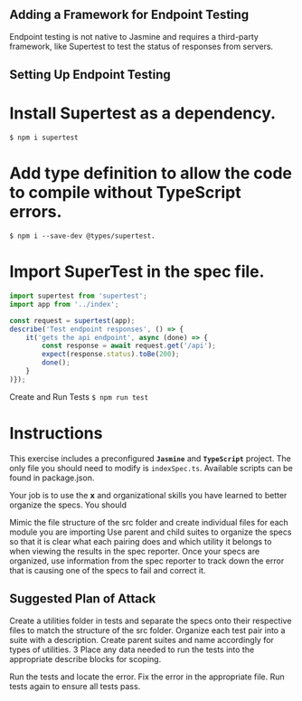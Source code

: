 ## Adding a Framework for Endpoint Testing
Endpoint testing is not native to Jasmine and requires a third-party 
framework, like Supertest to test the status of responses from servers.

## Setting Up Endpoint Testing
# Install Supertest as a dependency.
`$ npm i supertest`
# Add type definition to allow the code to compile without TypeScript errors.
`$ npm i --save-dev @types/supertest. `
# Import SuperTest in the spec file.
```javascript
import supertest from 'supertest';
import app from '../index';

const request = supertest(app);
describe('Test endpoint responses', () => {
    it('gets the api endpoint', async (done) => {
        const response = await request.get('/api');
        expect(response.status).toBe(200);
        done();
    }
)});
```

Create and Run Tests
`$ npm run test`


# Instructions
This exercise includes a preconfigured **`Jasmine`** and **`TypeScript`** project. 
The only file you should need to modify is `indexSpec.ts`. Available scripts 
can be found in package.json.

Your job is to use the **x** and organizational skills 
you have learned to better organize the specs. You should

Mimic the file structure of the src folder and create individual files for 
each module you are importing
Use parent and child suites to organize the specs so that it is clear what 
each pairing does and which utility it belongs to when viewing the results 
in the spec reporter.
Once your specs are organized, use information from the spec reporter to track 
down the error that is causing one of the specs to fail and correct it.

## Suggested Plan of Attack
Create a utilities folder in tests and separate the specs onto their respective 
files to match the structure of the src folder.
Organize each test pair into a suite with a description. Create parent suites and 
name accordingly for types of utilities. 3 Place any data needed to run the tests 
into the appropriate describe blocks for scoping.

Run the tests and locate the error.
Fix the error in the appropriate file.
Run tests again to ensure all tests pass.

